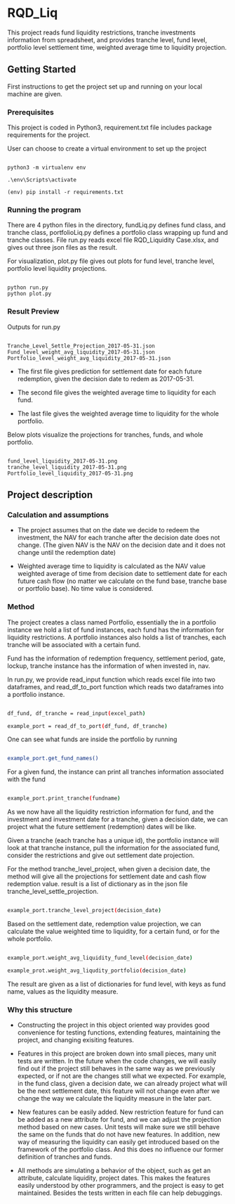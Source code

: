 # RQD_Liq

This project reads fund liquidity restrictions, tranche investments information
from spreadsheet, and provides tranche level, fund level, portfolio level
settlement time, weighted average time to liquidity projection.

## Getting Started 

First instructions to get the project set up and running on your local
machine are given. 

### Prerequisites

This project is coded in Python3, requirement.txt file includes package requirements
for the project.

User can choose to create a virtual environment to set up the project

```

python3 -m virtualenv env

.\env\Scripts\activate

(env) pip install -r requirements.txt

```

### Running the program

There are 4 python files in the directory, fundLiq.py defines fund class, and tranche class,
portfolioLiq.py defines a portfolio class wrapping up fund and tranche classes. File run.py reads
excel file RQD_Liquidity Case.xlsx, and gives out three json files as the 
result.

For visualization, plot.py file gives out plots for fund level, tranche level, portfolio
level liquidity projections.


```

python run.py
python plot.py

```

### Result Preview

Outputs for run.py 

```

Tranche_Level_Settle_Projection_2017-05-31.json
Fund_level_weight_avg_liquidity_2017-05-31.json
Portfolio_level_weight_avg_liquidity_2017-05-31.json

```

* The first file gives prediction for settlement date for each future redemption, given the decision date to redem as 
2017-05-31.

* The second file gives the weighted average time to liquidity for each fund.

* The last file gives the weighted average time to liquidity for the whole portfolio.

Below plots visualize the projections for tranches, funds, and whole portfolio.

```

fund_level_liquidity_2017-05-31.png
tranche_level_liquidity_2017-05-31.png
Portfolio_level_liquidity_2017-05-31.png

```

## Project description

### Calculation and assumptions

* The project assumes that on the date we decide to redeem the investment,
the NAV for each tranche after the decision date does not change. (The given NAV
is the NAV on the decision date and it does not change until the redemption date)

* Weighted average time to liquidity is calculated as the NAV value weighted average of time from decision date to 
settlement date for each future cash flow (no matter we calculate on the fund base, tranche base or portfolio base). No time value is considered.


### Method

The project creates a class named Portfolio, essentially the in a portfolio instance we hold a list of fund instances,
each fund has the information for liquidity restrictions. A portfolio instances also holds a list 
of tranches, each tranche will be associated with a certain fund.

Fund has the information of redemption frequency, settlement period, gate, lockup,
tranche instance has the information of when invested in, nav. 

In run.py, we provide read_input function which reads excel file into two dataframes, 
and read_df_to_port function which reads two dataframes into a portfolio instance.

```bash

df_fund, df_tranche = read_input(excel_path)

example_port = read_df_to_port(df_fund, df_tranche)

```

One can see what funds are inside the portfolio by running 

```bash

example_port.get_fund_names()

```

For a given fund, the instance can print all tranches information 
associated with the fund

```bash

example_port.print_tranche(fundname)

```

As we now have all the liquidity restriction information for fund, 
and the investment and investment date for a tranche, given a decision date,
we can project what the future settlement (redemption) dates will be like.

Given a tranche (each tranche has a unique id), the portfolio instance will 
look at that tranche instance, pull the information for the associated fund,
consider the restrictions and give out settlement date projection.

For the method tranche_level_project, when given a decision date,
the method will give all the projections for settlement date and cash flow redemption value.
result is a list of dictionary as in the json file tranche_level_settle_projection.

```bash

example_port.tranche_level_project(decision_date)

```

Based on the settlement date, redemption value projection, we can calculate
the value weighted time to liquidity, for a certain fund, or for the whole portfolio.

```bash

example_port.weight_avg_liquidity_fund_level(decision_date)

example_prot.weight_avg_liqudity_portfolio(decision_date)

```

The result are given as a list of dictionaries for fund level, with keys as fund name,
values as the liquidity measure.


### Why this structure

* Constructing the project in this object oriented way provides good
convenience for testing functions, extending features, maintaining the project,
and changing exisiting features.

* Features in this project are broken down into small pieces, many unit tests are written. 
In the future when the code changes, we will easily find out if the project still behaves in the 
same way as we previously expected, or if not are the changes still what we expected. For example,
in the fund class, given a decision date, we can already project what will be the next
settlement date, this feature will not change even after we change the way we calculate the liquidity measure in the later part.

* New features can be easily added. New restriction feature for fund can be added as a new
attribute for fund, and we can adjust the projection method based on new cases. Unit tests will 
make sure we still behave the same on the funds that do not have new features. In addition, new way of 
measuring the liquidity can easily get introduced based on the framework of the portfolio class. And this does no influence our former
definition of tranches and funds.

* All methods are simulating a behavior of the object, such as get an attribute, 
calculate liquidity, project dates. This makes the features easily understood by other programmers, and the project is easy to get maintained. Besides the tests written in each file can help debuggings.

